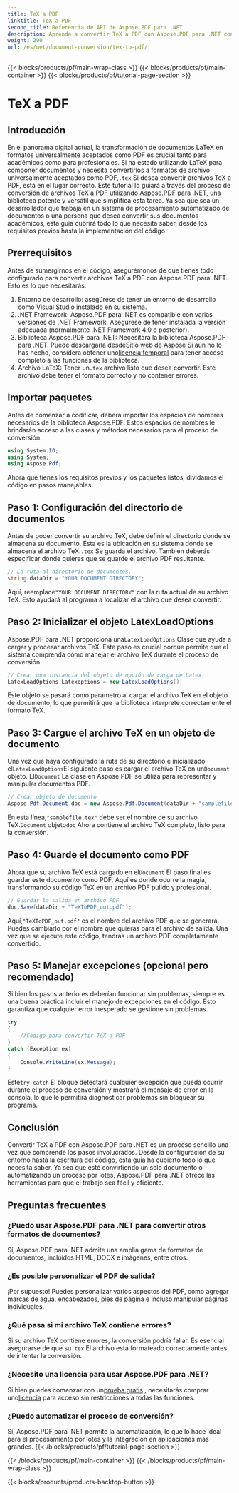 ```yaml
---
title: TeX a PDF
linktitle: TeX a PDF
second_title: Referencia de API de Aspose.PDF para .NET
description: Aprenda a convertir TeX a PDF con Aspose.PDF para .NET con esta guía detallada paso a paso. Perfecta para desarrolladores y profesionales de la documentación.
weight: 290
url: /es/net/document-conversion/tex-to-pdf/
---
```


{{< blocks/products/pf/main-wrap-class >}}
{{< blocks/products/pf/main-container >}}
{{< blocks/products/pf/tutorial-page-section >}}

# TeX a PDF

## Introducción

En el panorama digital actual, la transformación de documentos LaTeX en formatos universalmente aceptados como PDF es crucial tanto para académicos como para profesionales. Si ha estado utilizando LaTeX para componer documentos y necesita convertirlos a formatos de archivo universalmente aceptados como PDF,`.tex` Si desea convertir archivos TeX a PDF, está en el lugar correcto. Este tutorial lo guiará a través del proceso de conversión de archivos TeX a PDF utilizando Aspose.PDF para .NET, una biblioteca potente y versátil que simplifica esta tarea. Ya sea que sea un desarrollador que trabaja en un sistema de procesamiento automatizado de documentos o una persona que desea convertir sus documentos académicos, esta guía cubrirá todo lo que necesita saber, desde los requisitos previos hasta la implementación del código.

## Prerrequisitos

Antes de sumergirnos en el código, asegurémonos de que tienes todo configurado para convertir archivos TeX a PDF con Aspose.PDF para .NET. Esto es lo que necesitarás:

1. Entorno de desarrollo: asegúrese de tener un entorno de desarrollo como Visual Studio instalado en su sistema.
2. .NET Framework: Aspose.PDF para .NET es compatible con varias versiones de .NET Framework. Asegúrese de tener instalada la versión adecuada (normalmente .NET Framework 4.0 o posterior).
3.  Biblioteca Aspose.PDF para .NET: Necesitará la biblioteca Aspose.PDF para .NET. Puede descargarla desde[Sitio web de Aspose](https://releases.aspose.com/pdf/net/) Si aún no lo has hecho, considera obtener uno[licencia temporal](https://purchase.aspose.com/temporary-license/) para tener acceso completo a las funciones de la biblioteca.
4.  Archivo LaTeX: Tener un`.tex` archivo listo que desea convertir. Este archivo debe tener el formato correcto y no contener errores.

## Importar paquetes

Antes de comenzar a codificar, deberá importar los espacios de nombres necesarios de la biblioteca Aspose.PDF. Estos espacios de nombres le brindarán acceso a las clases y métodos necesarios para el proceso de conversión.

```csharp
using System.IO;
using System;
using Aspose.Pdf;
```

Ahora que tienes los requisitos previos y los paquetes listos, dividamos el código en pasos manejables.

## Paso 1: Configuración del directorio de documentos

Antes de poder convertir su archivo TeX, debe definir el directorio donde se almacena su documento. Esta es la ubicación en su sistema donde se almacena el archivo TeX.`.tex` Se guarda el archivo. También deberás especificar dónde quieres que se guarde el archivo PDF resultante.

```csharp
// La ruta al directorio de documentos.
string dataDir = "YOUR DOCUMENT DIRECTORY";
```

 Aquí, reemplace`"YOUR DOCUMENT DIRECTORY"` con la ruta actual de su archivo TeX. Esto ayudará al programa a localizar el archivo que desea convertir.

## Paso 2: Inicializar el objeto LatexLoadOptions

 Aspose.PDF para .NET proporciona una`LatexLoadOptions` Clase que ayuda a cargar y procesar archivos TeX. Este paso es crucial porque permite que el sistema comprenda cómo manejar el archivo TeX durante el proceso de conversión.

```csharp
// Crear una instancia del objeto de opción de carga de Latex
LatexLoadOptions Latexoptions = new LatexLoadOptions();
```

Este objeto se pasará como parámetro al cargar el archivo TeX en el objeto de documento, lo que permitirá que la biblioteca interprete correctamente el formato TeX.

## Paso 3: Cargue el archivo TeX en un objeto de documento

 Una vez que haya configurado la ruta de su directorio e inicializado el`LatexLoadOptions`El siguiente paso es cargar el archivo TeX en un`Document` objeto. El`Document` La clase en Aspose.PDF se utiliza para representar y manipular documentos PDF. 

```csharp
// Crear objeto de documento
Aspose.Pdf.Document doc = new Aspose.Pdf.Document(dataDir + "samplefile.tex", Latexoptions);
```

 En esta línea,`"samplefile.tex"` debe ser el nombre de su archivo TeX.`Document` objeto`doc` Ahora contiene el archivo TeX completo, listo para la conversión.

## Paso 4: Guarde el documento como PDF

 Ahora que su archivo TeX está cargado en el`Document` El paso final es guardar este documento como PDF. Aquí es donde ocurre la magia, transformando su código TeX en un archivo PDF pulido y profesional.

```csharp
// Guardar la salida en archivo PDF
doc.Save(dataDir + "TeXToPDF_out.pdf");
```

 Aquí,`"TeXToPDF_out.pdf"` es el nombre del archivo PDF que se generará. Puedes cambiarlo por el nombre que quieras para el archivo de salida. Una vez que se ejecute este código, tendrás un archivo PDF completamente convertido.

## Paso 5: Manejar excepciones (opcional pero recomendado)

Si bien los pasos anteriores deberían funcionar sin problemas, siempre es una buena práctica incluir el manejo de excepciones en el código. Esto garantiza que cualquier error inesperado se gestione sin problemas.

```csharp
try
{
    //Código para convertir TeX a PDF
}
catch (Exception ex)
{
    Console.WriteLine(ex.Message);
}
```

 Este`try-catch` El bloque detectará cualquier excepción que pueda ocurrir durante el proceso de conversión y mostrará el mensaje de error en la consola, lo que le permitirá diagnosticar problemas sin bloquear su programa.

## Conclusión

Convertir TeX a PDF con Aspose.PDF para .NET es un proceso sencillo una vez que comprende los pasos involucrados. Desde la configuración de su entorno hasta la escritura del código, esta guía ha cubierto todo lo que necesita saber. Ya sea que esté convirtiendo un solo documento o automatizando un proceso por lotes, Aspose.PDF para .NET ofrece las herramientas para que el trabajo sea fácil y eficiente.

## Preguntas frecuentes

### ¿Puedo usar Aspose.PDF para .NET para convertir otros formatos de documentos?
Sí, Aspose.PDF para .NET admite una amplia gama de formatos de documentos, incluidos HTML, DOCX e imágenes, entre otros.

### ¿Es posible personalizar el PDF de salida?
¡Por supuesto! Puedes personalizar varios aspectos del PDF, como agregar marcas de agua, encabezados, pies de página e incluso manipular páginas individuales.

### ¿Qué pasa si mi archivo TeX contiene errores?
 Si su archivo TeX contiene errores, la conversión podría fallar. Es esencial asegurarse de que su`.tex` El archivo está formateado correctamente antes de intentar la conversión.

### ¿Necesito una licencia para usar Aspose.PDF para .NET?
 Si bien puedes comenzar con un[prueba gratis](https://releases.aspose.com/) , necesitarás comprar uno[licencia](https://purchase.aspose.com/buy) para acceso sin restricciones a todas las funciones.

### ¿Puedo automatizar el proceso de conversión?
Sí, Aspose.PDF para .NET permite la automatización, lo que lo hace ideal para el procesamiento por lotes y la integración en aplicaciones más grandes.
{{< /blocks/products/pf/tutorial-page-section >}}

{{< /blocks/products/pf/main-container >}}
{{< /blocks/products/pf/main-wrap-class >}}

{{< blocks/products/products-backtop-button >}}
